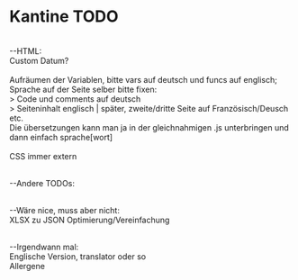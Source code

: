 # Kantine TODO

<br>--HTML:
<br>Custom Datum?
<br>
<br>Aufräumen der Variablen, bitte vars auf deutsch und funcs auf englisch;
<br>Sprache auf der Seite selber bitte fixen:
<br>> Code und comments auf deutsch
<br>> Seiteninhalt englisch | später, zweite/dritte Seite auf Französisch/Deusch etc.
<br>Die übersetzungen kann man ja in der gleichnahmigen .js unterbringen und dann einfach sprache[wort]
<br>
<br>CSS immer extern

<br>--Andere TODOs:

<br>--Wäre nice, muss aber nicht:
<br>XLSX zu JSON Optimierung/Vereinfachung

<br>--Irgendwann mal:
<br>Englische Version, translator oder so
<br>Allergene
